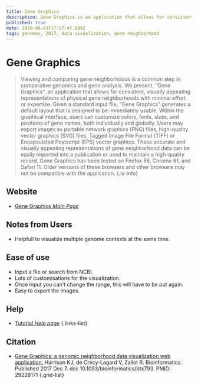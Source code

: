 ```yaml
---
title: Gene Graphics
description: Gene Graphics is an application that allows for consistent, visually appealing representations of physical gene neighborhoods with minimal effort or expertise.
published: true
date: 2020-06-03T17:57:47.889Z
tags: genomes, 2017, data visualization, gene neighborhood
---
```


# Gene Graphics

> Viewing and comparing gene neighborhoods is a common step in comparative genomics and gene analysis. We present, “Gene Graphics”, an application that allows for consistent, visually appealing representations of physical gene neighborhoods with minimal effort or expertise.
&NewLine;
Given a standard input file, “Gene Graphics” generates a default layout that is designed to be immediately usable. Within the graphical interface, users can customize colors, fonts, sizes, and positions of gene names, both individually and globally.
&NewLine;
Users may export images as portable network graphics (PNG) files, high-quality vector graphics (SVG) files, Tagged Image File Format (TIFF) or Encapsulated Postscript (EPS) vector graphics. These accurate and visually appealing representations of gene neighborhood data can be easily imported into a publication or used to maintain a high-quality record.
&NewLine;
Gene Graphics has been tested on Firefox 56, Chrome 61, and Safari 11. Older versions of these browsers and other browsers may not be compatible with the application.
{.is-info}



## Website

- [Gene Graphics *Main Page*](https://katlabs.cc/genegraphics/)

## Notes from Users
- Helpfull to visualize multiple genome contexts at the same time.

## Ease of use
- Input a file or search from NCBI.
- Lots of customisations for the visualization.
- Once input you can't change the range, this will have to be put again.
- Easy to export the images.

## Help

- [Tutorial *Help page*](https://katlabs.cc/genegraphics/tutorials)
{.links-list}

## Citation

- [Gene Graphics: a genomic neighborhood data visualization web application.](https://academic.oup.com/bioinformatics/article/34/8/1406/4708234) Harrison KJ, de Crécy-Lagard V, Zallot R. Bioinformatics. Published 2017 Dec 7. doi: 10.1093/bioinformatics/btx793. PMID: 29228171
{.grid-list}